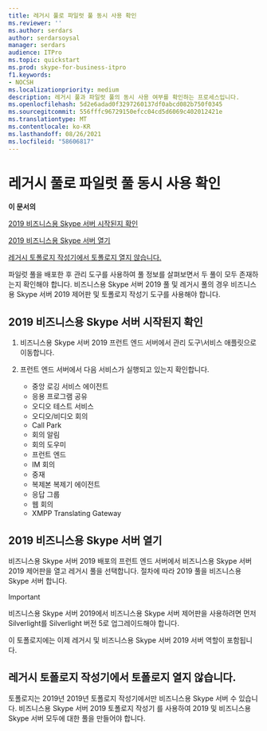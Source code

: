 ```yaml
---
title: 레거시 풀로 파일럿 풀 동시 사용 확인
ms.reviewer: ''
ms.author: serdars
author: serdarsoysal
manager: serdars
audience: ITPro
ms.topic: quickstart
ms.prod: skype-for-business-itpro
f1.keywords:
- NOCSH
ms.localizationpriority: medium
description: 레거시 풀과 파일럿 풀의 동시 사용 여부를 확인하는 프로세스입니다.
ms.openlocfilehash: 5d2e6adad0f3297260137df0abcd082b750f0345
ms.sourcegitcommit: 556fffc96729150efcc04cd5d6069c402012421e
ms.translationtype: MT
ms.contentlocale: ko-KR
ms.lasthandoff: 08/26/2021
ms.locfileid: "58606817"
---
```

# <a name="verify-pilot-pool-coexistence-with-legacy-pool"></a>레거시 풀로 파일럿 풀 동시 사용 확인

 **이 문서의**
  
[2019 비즈니스용 Skype 서버 시작된지 확인](#sectionSection0)
  
[2019 비즈니스용 Skype 서버 열기](#sectionSection1)
  
[레거시 토폴로지 작성기에서 토폴로지 열지 않습니다.](#sectionSection2)
  
파일럿 풀을 배포한 후 관리 도구를 사용하여 풀 정보를 살펴보면서 두 풀이 모두 존재하는지 확인해야 합니다. 비즈니스용 Skype 서버 2019 풀 및 레거시 풀의 경우 비즈니스용 Skype 서버 2019 제어판 및 토폴로지 작성기 도구를 사용해야 합니다. 
  
## <a name="verify-that-skype-for-business-server-2019-services-have-started"></a>2019 비즈니스용 Skype 서버 시작된지 확인
<a name="sectionSection0"> </a>

1. 비즈니스용 Skype 서버 2019 프런트 엔드 서버에서 관리 도구\서비스 애플릿으로 이동합니다.
    
2. 프런트 엔드 서버에서 다음 서비스가 실행되고 있는지 확인합니다.

    - 중앙 로깅 서비스 에이전트
    - 응용 프로그램 공유
    - 오디오 테스트 서비스
    - 오디오/비디오 회의
    - Call Park
    - 회의 알림
    - 회의 도우미
    - 프런트 엔드
    - IM 회의
    - 중재
    - 복제본 복제기 에이전트
    - 응답 그룹
    - 웹 회의
    - XMPP Translating Gateway

  
## <a name="open-the-skype-for-business-server-2019-control-panel"></a>2019 비즈니스용 Skype 서버 열기
<a name="sectionSection1"> </a>

비즈니스용 Skype 서버 2019 배포의 프런트 엔드 서버에서 비즈니스용 Skype 서버 2019 제어판을 열고 레거시 풀을 선택합니다. 절차에 따라 2019 풀을 비즈니스용 Skype 서버 합니다.
  
> [!IMPORTANT]
> 비즈니스용 Skype 서버 2019에서 비즈니스용 Skype 서버 제어판을 사용하려면 먼저 Silverlight를 Silverlight 버전 5로 업그레이드해야 합니다. 
  
이 토폴로지에는 이제 레거시 및 비즈니스용 Skype 서버 2019 서버 역할이 포함됩니다. 

  
## <a name="dont-attempt-to-open-the-topology-in-the-legacy-topology-builder"></a>레거시 토폴로지 작성기에서 토폴로지 열지 않습니다.
<a name="sectionSection2"> </a>

토폴로지는 2019년 2019년 토폴로지 작성기에서만 비즈니스용 Skype 서버 수 있습니다. 비즈니스용 Skype 서버 2019 토폴로지 작성기 를 사용하여 2019 및 비즈니스용 Skype 서버 모두에 대한 풀을 만들어야 합니다.

  

